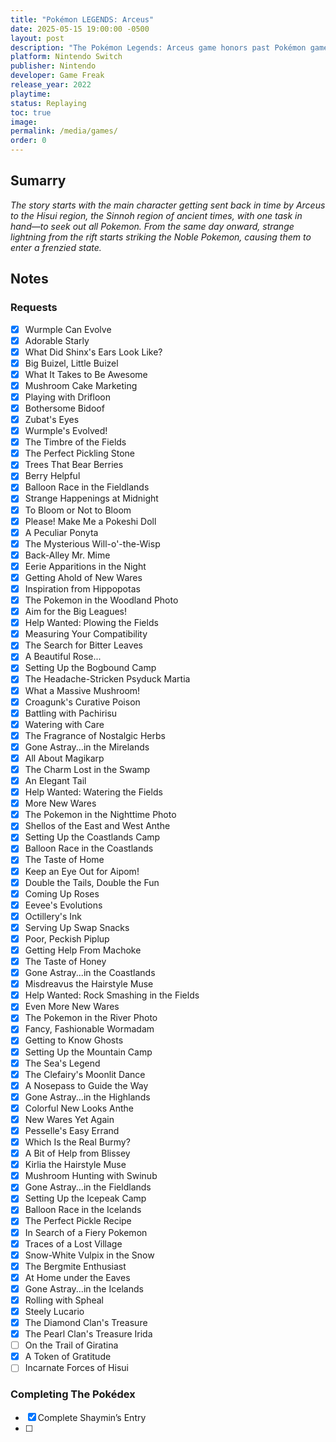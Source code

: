 ```yaml
---
title: "Pokémon LEGENDS: Arceus"
date: 2025-05-15 19:00:00 -0500
layout: post
description: "The Pokémon Legends: Arceus game honors past Pokémon games’ core gameplay while infusing new action and RPG elements. You’ll need to catch, survey, and research wild Pokémon in a long-gone era of the Sinnoh region to create and complete the region’s first Pokédex."
platform: Nintendo Switch
publisher: Nintendo
developer: Game Freak
release_year: 2022
playtime: 
status: Replaying
toc: true
image: 
permalink: /media/games/
order: 0
---
```


## Sumarry

*The story starts with the main character getting sent back in time by Arceus to the Hisui region, the Sinnoh region of ancient times, with one task in hand—to seek out all Pokemon. From the same day onward, strange lightning from the rift starts striking the Noble Pokemon, causing them to enter a frenzied state.*

## Notes

### Requests

- [x] Wurmple Can Evolve	
- [x] Adorable Starly
- [x] What Did Shinx's Ears Look Like?	
- [x] Big Buizel, Little Buizel	
- [x] What It Takes to Be Awesome	
- [x] Mushroom Cake Marketing	
- [x] Playing with Drifloon	
- [x] Bothersome Bidoof	
- [x] Zubat's Eyes	
- [x] Wurmple's Evolved!	
- [x] The Timbre of the Fields	
- [x] The Perfect Pickling Stone
- [x] Trees That Bear Berries	
- [x] Berry Helpful	
- [x] Balloon Race in the Fieldlands	
- [x] Strange Happenings at Midnight	
- [x] To Bloom or Not to Bloom	
- [x] Please! Make Me a Pokeshi Doll	
- [x] A Peculiar Ponyta
- [x] The Mysterious Will-o'-the-Wisp	
- [x] Back-Alley Mr. Mime		
- [x] Eerie Apparitions in the Night	
- [x] Getting Ahold of New Wares	
- [x] Inspiration from Hippopotas	
- [x] The Pokemon in the Woodland Photo		
- [x] Aim for the Big Leagues!	
- [x] Help Wanted: Plowing the Fields
- [x] Measuring Your Compatibility	
- [x] The Search for Bitter Leaves	
- [x] A Beautiful Rose...	
- [x] Setting Up the Bogbound Camp	
- [x] The Headache-Stricken Psyduck	Martia 
- [x] What a Massive Mushroom!	
- [x] Croagunk's Curative Poison	
- [x] Battling with Pachirisu	
- [x] Watering with Care	
- [x] The Fragrance of Nostalgic Herbs
- [x] Gone Astray...in the Mirelands	
- [x] All About Magikarp	
- [x] The Charm Lost in the Swamp
- [x] An Elegant Tail	
- [x] Help Wanted: Watering the Fields	
- [x] More New Wares	
- [x] The Pokemon in the Nighttime Photo	
- [x] Shellos of the East and West	Anthe 
- [x] Setting Up the Coastlands Camp	
- [x] Balloon Race in the Coastlands	
- [x] The Taste of Home	
- [x] Keep an Eye Out for Aipom!	
- [x] Double the Tails, Double the Fun	
- [x] Coming Up Roses
- [x] Eevee's Evolutions
- [x] Octillery's Ink	
- [x] Serving Up Swap Snacks	
- [x] Poor, Peckish Piplup
- [x] Getting Help From Machoke	
- [x] The Taste of Honey	
- [x] Gone Astray...in the Coastlands
- [x] Misdreavus the Hairstyle Muse	
- [x] Help Wanted: Rock Smashing in the Fields	
- [x] Even More New Wares	
- [x] The Pokemon in the River Photo
- [x] Fancy, Fashionable Wormadam		
- [x] Getting to Know Ghosts
- [x] Setting Up the Mountain Camp	
- [x] The Sea's Legend	
- [x] The Clefairy's Moonlit Dance
- [x] A Nosepass to Guide the Way	
- [x] Gone Astray...in the Highlands	
- [x] Colorful New Looks	Anthe 
- [x] New Wares Yet  Again	
- [x] Pesselle's Easy Errand
- [x] Which Is the Real Burmy?	
- [x] A Bit of Help from Blissey	
- [x] Kirlia the Hairstyle Muse
- [x] Mushroom Hunting with Swinub	
- [x] Gone Astray...in the Fieldlands	
- [x] Setting Up the Icepeak Camp	
- [x] Balloon Race in the Icelands
- [x] The Perfect Pickle Recipe	
- [x] In Search of a Fiery Pokemon	
- [x] Traces of a Lost Village	
- [x] Snow-White Vulpix in the Snow	
- [x] The Bergmite Enthusiast
- [x] At Home under the Eaves	
- [x] Gone Astray...in the Icelands	
- [x] Rolling with Spheal
- [x] Steely Lucario	
- [x] The Diamond Clan's Treasure
- [x] The Pearl Clan's Treasure	Irida 
- [ ] On the Trail of Giratina	
- [x] A Token of Gratitude
- [ ] Incarnate Forces of Hisui

### Completing The Pokédex

- [x] Complete Shaymin’s Entry
- [ ] 